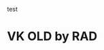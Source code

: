 <object data="https://img.shields.io/badge/Google%20Chrome-скачать-green?style=for-the-badge&amp;logo=googlechrome&amp;logoColor=green&amp;link=https://dl.uploadgram.me/6264f64d251f3g?raw">test</object>
# VK OLD by RAD
